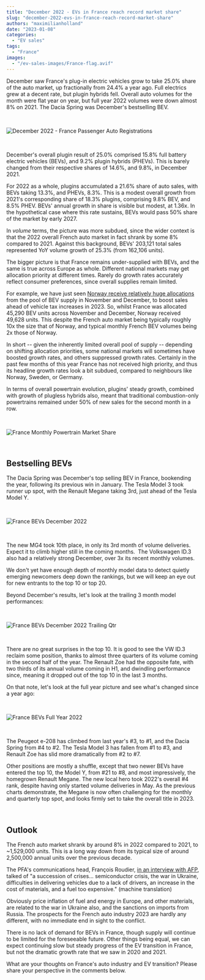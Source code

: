 ```yaml
---
title: "December 2022 - EVs in France reach record market share"
slug: "december-2022-evs-in-france-reach-record-market-share"
authors: "maximilianholland"
date: "2023-01-08"
categories:
  - "EV sales"
tags:
  - "France"
images:
  - "/ev-sales-images/France-flag.avif"
---
```


December saw France's plug-in electric vehicles grow to take 25.0% share of the auto market, up fractionally from 24.4% a year ago. Full electrics grew at a decent rate, but plugin hybrids fell. Overall auto volumes for the month were flat year on year, but full year 2022 volumes were down almost 8% on 2021. The Dacia Spring was December's bestselling BEV.

 

![December 2022 - France Passenger Auto Registrations](ev-sales-images/2022-12-France-Passenger-Auto-Registrations.avif)

 

December's overall plugin result of 25.0% comprised 15.8% full battery electric vehicles (BEVs), and 9.2% plugin hybrids (PHEVs). This is barely changed from their respective shares of 14.6%, and 9.8%, in December 2021.

For 2022 as a whole, plugins accumulated a 21.6% share of auto sales, with BEVs taking 13.3%, and PHEVs, 8.3%. This is a modest overall growth from 2021's corresponding share of 18.3% plugins, comprising 9.8% BEV, and 8.5% PHEV. BEVs' annual growth in share is visible but modest, at 1.36x. In the hypothetical case where this rate sustains, BEVs would pass 50% share of the market by early 2027.

In _volume_ terms, the picture was more subdued, since the wider context is that the 2022 overall French auto market in fact shrank by some 8% compared to 2021. Against this background, BEVs' 203,121 total sales represented YoY volume growth of 25.3% (from 162,106 units).

The bigger picture is that France remains under-supplied with BEVs, and the same is true across Europe as whole. Different national markets may get allocation priority at different times. Rarely do growth rates accurately reflect consumer preferences, since overall supplies remain limited.

For example, we have just seen [Norway receive relatively huge allocations](/2023/01/05/december-2022-ev-sales-in-norway-explode-ahead-of-policy-changes/) from the pool of BEV supply in November and December, to boost sales ahead of vehicle tax increases in 2023. So, whilst France was allocated 45,290 BEV units across November and December, Norway received 49,628 units. This despite the French auto market being typically roughly 10x the size that of Norway, and typical monthly French BEV volumes being 2x those of Norway.

In short -- given the inherently limited overall pool of supply -- depending on shifting allocation priorities, some national markets will sometimes have boosted growth rates, and others suppressed growth rates. Certainly in the past few months of this year France has not received high priority, and thus its headline growth rates look a bit subdued, compared to neighbours like Norway, Sweden, or Germany.

In terms of overall powertrain evolution, plugins' steady growth, combined with growth of plugless hybrids also, meant that traditional combustion-only powertrains remained under 50% of new sales for the second month in a row.

 

![France Monthly Powertrain Market Share](ev-sales-images/2022-12-France-Monthly-Powertrain-Market-Share.avif)

 

## Bestselling BEVs

The Dacia Spring was December's top selling BEV in France, bookending the year, following its previous win in January. The Tesla Model 3 took runner up spot, with the Renault Megane taking 3rd, just ahead of the Tesla Model Y.

 

![France BEVs December 2022](ev-sales-images/2022-12-France-BEVs.avif)

 

The new MG4 took 10th place, in only its 3rd month of volume deliveries. Expect it to climb higher still in the coming months.  The Volkswagen ID.3 also had a relatively strong December, over 3x its recent monthly volumes.

We don't yet have enough depth of monthly model data to detect quietly emerging newcomers deep down the rankings, but we will keep an eye out for new entrants to the top 10 or top 20.

Beyond December's results, let's look at the trailing 3 month model performances:

 

![France BEVs December 2022 Trailing Qtr](ev-sales-images/2022-12-France-BEVs-Trailing-Qtr.avif)

 

There are no great surprises in the top 10. It is good to see the VW ID.3 reclaim some position, thanks to almost three quarters of its volume coming in the second half of the year. The Renault Zoe had the opposite fate, with two thirds of its annual volume coming in H1, and dwindling performance since, meaning it dropped out of the top 10 in the last 3 months.

On that note, let's look at the full year picture and see what's changed since a year ago:

 

![France BEVs Full Year 2022](ev-sales-images/2022-France-BEVs-Full-Year.avif)

 

The Peugeot e-208 has climbed from last year's #3, to #1, and the Dacia Spring from #4 to #2. The Tesla Model 3 has fallen from #1 to #3, and Renault Zoe has slid more dramatically from #2 to #7.

Other positions are mostly a shuffle, except that two newer BEVs have entered the top 10, the Model Y, from #21 to #8, and most impressively, the homegrown Renault Megane. The new local hero took 2022's overall #4 rank, despite having only started volume deliveries in May. As the previous charts demonstrate, the Megane is now often challenging for the monthly and quarterly top spot, and looks firmly set to take the overall title in 2023.

 

## Outlook

The French auto market shrank by around 8% in 2022 compared to 2021, to ~1,529,000 units. This is a long way down from its typical size of around 2,500,000 annual units over the previous decade.

The PFA's communications head, François Roudier, [in an interview with AFP](https://www.ouest-france.fr/economie/automobile/le-marche-automobile-francais-a-recule-de-8-en-2022-e49bed40-89a6-11ed-a3d4-dee2730d6633), talked of "a succession of crises... semiconductor crisis, the war in Ukraine, difficulties in delivering vehicles due to a lack of drivers, an increase in the cost of materials, and a fuel too expensive." (machine translation)

Obviously price inflation of fuel and energy in Europe, and other materials, are related to the war in Ukraine also, and the sanctions on imports from Russia. The prospects for the French auto industry 2023 are hardly any different, with no immediate end in sight to the conflict.

There is no lack of demand for BEVs in France, though supply will continue to be limited for the foreseeable future. Other things being equal, we can expect continuing slow but steady progress of the EV transition in France, but not the dramatic growth rate that we saw in 2020 and 2021.

What are your thoughts on France's auto industry and EV transition? Please share your perspective in the comments below.
